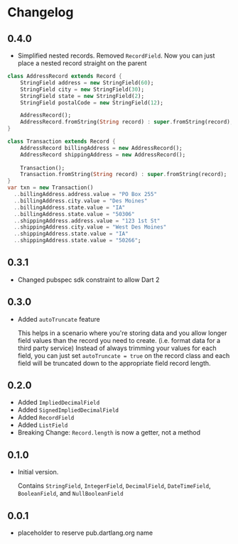 # Changelog

## 0.4.0
- Simplified nested records. Removed `RecordField`. 
  Now you can just place a nested record straight on the parent
  
```dart
class AddressRecord extends Record {
    StringField address = new StringField(60);
    StringField city = new StringField(30);
    StringField state = new StringField(2);
    StringField postalCode = new StringField(12);

    AddressRecord();
    AddressRecord.fromString(String record) : super.fromString(record);
}

class Transaction extends Record {
    AddressRecord billingAddress = new AddressRecord();
    AddressRecord shippingAddress = new AddressRecord();
    
    Transaction();
    Transaction.fromString(String record) : super.fromString(record);
}
var txn = new Transaction()
  ..billingAddress.address.value = "PO Box 255"
  ..billingAddress.city.value = "Des Moines"
  ..billingAddress.state.value = "IA"
  ..billingAddress.state.value = "50306"
  ..shippingAddress.address.value = "123 1st St"
  ..shippingAddress.city.value = "West Des Moines"
  ..shippingAddress.state.value = "IA"
  ..shippingAddress.state.value = "50266";
``` 

## 0.3.1
- Changed pubspec sdk constraint to allow Dart 2

## 0.3.0
- Added `autoTruncate` feature
  
  This helps in a scenario where you're storing data and you allow
  longer field values than the record you need to create. (i.e. format 
  data for a third party service)  Instead of always trimming your values
  for each field, you can just set `autoTruncate = true` on the record 
  class and each field will be truncated down to the appropriate field 
  record length. 

## 0.2.0
- Added `ImpliedDecimalField`
- Added `SignedImpliedDecimalField`
- Added `RecordField`
- Added `ListField`
- Breaking Change: `Record.length` is now a getter, not a method

## 0.1.0
- Initial version. 
  
  Contains `StringField`, `IntegerField`, `DecimalField`,
  `DateTimeField`, `BooleanField`, and `NullBooleanField` 


## 0.0.1

- placeholder to reserve pub.dartlang.org name
